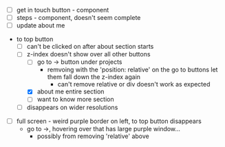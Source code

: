 * [ ] get in touch button - component
* [ ] steps - component, doesn't seem complete
* [ ] update about me
* to top button
  * [ ] can't be clicked on after about section starts
  * [ ] z-index doesn't show over all other buttons
    * [ ] go to -> button under projects
      * remvoing with the 'position: relative' on the go to buttons let them fall down the z-index again
        * can't remove relative or div doesn't work as expected
    * [x] about me entire section
    * [ ] want to know more section
  * [ ] disappears on wider resolutions
* [ ] full screen - weird purple border on left, to top button disappears
  * go to ->, hovering over that has large purple window...
    * possibly from removing 'relative' above